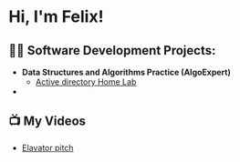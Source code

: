 <h1>Hi, I'm Felix! </h1>

<h2>👨‍💻 Software Development Projects:</h2>

- <b>Data Structures and Algorithms Practice (AlgoExpert)</b>
  - [Active directory Home Lab](https://github.com/joshmadakor1/Algorithms-Practice)
-
<h2>📺 My Videos</h2>

- [Elavator pitch](https://www.youtube.com/watch?v=a83ASGn_V_s)
  

